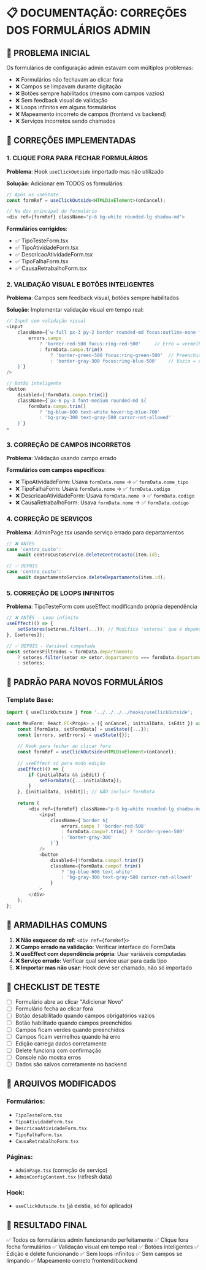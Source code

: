 # 📋 DOCUMENTAÇÃO: CORREÇÕES DOS FORMULÁRIOS ADMIN

## 🚨 PROBLEMA INICIAL
Os formulários de configuração admin estavam com múltiplos problemas:
- ❌ Formulários não fechavam ao clicar fora
- ❌ Campos se limpavam durante digitação
- ❌ Botões sempre habilitados (mesmo com campos vazios)
- ❌ Sem feedback visual de validação
- ❌ Loops infinitos em alguns formulários
- ❌ Mapeamento incorreto de campos (frontend vs backend)
- ❌ Serviços incorretos sendo chamados

## 🔧 CORREÇÕES IMPLEMENTADAS

### 1. **CLIQUE FORA PARA FECHAR FORMULÁRIOS**

**Problema**: Hook `useClickOutside` importado mas não utilizado

**Solução**: Adicionar em TODOS os formulários:

```typescript
// Após os useState
const formRef = useClickOutside<HTMLDivElement>(onCancel);

// Na div principal do formulário
<div ref={formRef} className="p-6 bg-white rounded-lg shadow-md">
```

**Formulários corrigidos**:
- ✅ TipoTesteForm.tsx
- ✅ TipoAtividadeForm.tsx  
- ✅ DescricaoAtividadeForm.tsx
- ✅ TipoFalhaForm.tsx
- ✅ CausaRetrabalhoForm.tsx

### 2. **VALIDAÇÃO VISUAL E BOTÕES INTELIGENTES**

**Problema**: Campos sem feedback visual, botões sempre habilitados

**Solução**: Implementar validação visual em tempo real:

```typescript
// Input com validação visual
<input
    className={`w-full px-3 py-2 border rounded-md focus:outline-none focus:ring-2 transition-colors ${
        errors.campo 
            ? 'border-red-500 focus:ring-red-500'     // Erro = vermelho
            : formData.campo.trim()
                ? 'border-green-500 focus:ring-green-500'  // Preenchido = verde
                : 'border-gray-300 focus:ring-blue-500'    // Vazio = cinza
    }`}
/>

// Botão inteligente
<button
    disabled={!formData.campo.trim()}
    className={`px-6 py-3 font-medium rounded-md ${
        formData.campo.trim() 
            ? 'bg-blue-600 text-white hover:bg-blue-700' 
            : 'bg-gray-300 text-gray-500 cursor-not-allowed'
    }`}
>
```

### 3. **CORREÇÃO DE CAMPOS INCORRETOS**

**Problema**: Validação usando campo errado

**Formulários com campos específicos**:
- ❌ TipoAtividadeForm: Usava `formData.nome` → ✅ `formData.nome_tipo`
- ❌ TipoFalhaForm: Usava `formData.nome` → ✅ `formData.codigo`
- ❌ DescricaoAtividadeForm: Usava `formData.nome` → ✅ `formData.codigo`
- ❌ CausaRetrabalhoForm: Usava `formData.nome` → ✅ `formData.codigo`

### 4. **CORREÇÃO DE SERVIÇOS**

**Problema**: AdminPage.tsx usando serviço errado para departamentos

```typescript
// ❌ ANTES
case 'centro_custo':
    await centroCustoService.deleteCentroCusto(item.id);

// ✅ DEPOIS  
case 'centro_custo':
    await departamentoService.deleteDepartamento(item.id);
```

### 5. **CORREÇÃO DE LOOPS INFINITOS**

**Problema**: TipoTesteForm com useEffect modificando própria dependência

```typescript
// ❌ ANTES - Loop infinito
useEffect(() => {
    setSetores(setores.filter(...)); // Modifica 'setores' que é dependência
}, [setores]);

// ✅ DEPOIS - Variável computada
const setoresFiltrados = formData.departamento
    ? setores.filter(setor => setor.departamento === formData.departamento)
    : setores;
```

## 🎯 PADRÃO PARA NOVOS FORMULÁRIOS

### Template Base:
```typescript
import { useClickOutside } from '../../../../hooks/useClickOutside';

const MeuForm: React.FC<Props> = ({ onCancel, initialData, isEdit }) => {
    const [formData, setFormData] = useState({...});
    const [errors, setErrors] = useState({});
    
    // Hook para fechar ao clicar fora
    const formRef = useClickOutside<HTMLDivElement>(onCancel);
    
    // useEffect só para modo edição
    useEffect(() => {
        if (initialData && isEdit) {
            setFormData({...initialData});
        }
    }, [initialData, isEdit]); // NÃO incluir formData
    
    return (
        <div ref={formRef} className="p-6 bg-white rounded-lg shadow-md">
            <input
                className={`border ${
                    errors.campo ? 'border-red-500' 
                    : formData.campo?.trim() ? 'border-green-500'
                    : 'border-gray-300'
                }`}
            />
            <button
                disabled={!formData.campo?.trim()}
                className={formData.campo?.trim() 
                    ? 'bg-blue-600 text-white' 
                    : 'bg-gray-300 text-gray-500 cursor-not-allowed'
                }
            >
        </div>
    );
};
```

## 🚨 ARMADILHAS COMUNS

1. **❌ Não esquecer do ref**: `<div ref={formRef}>`
2. **❌ Campo errado na validação**: Verificar interface do FormData
3. **❌ useEffect com dependência própria**: Usar variáveis computadas
4. **❌ Serviço errado**: Verificar qual service usar para cada tipo
5. **❌ Importar mas não usar**: Hook deve ser chamado, não só importado

## 🧪 CHECKLIST DE TESTE

- [ ] Formulário abre ao clicar "Adicionar Novo"
- [ ] Formulário fecha ao clicar fora
- [ ] Botão desabilitado quando campos obrigatórios vazios
- [ ] Botão habilitado quando campos preenchidos
- [ ] Campos ficam verdes quando preenchidos
- [ ] Campos ficam vermelhos quando há erro
- [ ] Edição carrega dados corretamente
- [ ] Delete funciona com confirmação
- [ ] Console não mostra erros
- [ ] Dados são salvos corretamente no backend

## 📁 ARQUIVOS MODIFICADOS

### Formulários:
- `TipoTesteForm.tsx`
- `TipoAtividadeForm.tsx`
- `DescricaoAtividadeForm.tsx`
- `TipoFalhaForm.tsx`
- `CausaRetrabalhoForm.tsx`

### Páginas:
- `AdminPage.tsx` (correção de serviço)
- `AdminConfigContent.tsx` (refresh data)

### Hook:
- `useClickOutside.ts` (já existia, só foi aplicado)

## 🎉 RESULTADO FINAL

✅ Todos os formulários admin funcionando perfeitamente
✅ Clique fora fecha formulários
✅ Validação visual em tempo real
✅ Botões inteligentes
✅ Edição e delete funcionando
✅ Sem loops infinitos
✅ Sem campos se limpando
✅ Mapeamento correto frontend/backend
